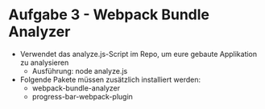 # Aufgabe 3 - Webpack Bundle Analyzer

- Verwendet das analyze.js-Script im Repo, um eure gebaute Applikation zu analysieren
  - Ausführung: node analyze.js
- Folgende Pakete müssen zusätzlich installiert werden:
  - webpack-bundle-analyzer
  - progress-bar-webpack-plugin
